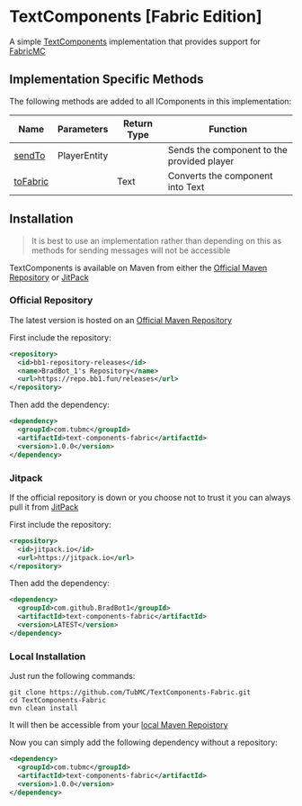 # TextComponents [Fabric Edition]

A simple [TextComponents](https://github.com/TubMC/TextComponents) implementation that provides support for [FabricMC](https://fabricmc.net/)

## Implementation Specific Methods

The following methods are added to all IComponents in this implementation:

| Name     | Parameters    | Return Type   | Function                                          |
|----------|---------------|---------------|---------------------------------------------------|
| [sendTo](https://github.com/TubMC/TextComponents-Fabric/blob/master/src/main/java/com/tubmc/text/ImplementationSpecificComponentMethods.java#L35)   | PlayerEntity |               | Sends the component to the provided player |
| [toFabric](https://github.com/TubMC/TextComponents-Fabric/blob/master/src/main/java/com/tubmc/text/ImplementationSpecificComponentMethods.java#L39) |               | Text | Converts the component into Text       |

## Installation

> It is best to use an implementation rather than depending on this as  methods for sending messages will not be accessible

TextComponents is available on Maven from either the [Official Maven Repository](https://repo.bb1.fun/#/releases/com/tubmc/text-components-fabric) or [JitPack](https://jitpack.io/#TubMC/TextComponents-Fabric)

### Official Repository

The latest version is hosted on an [Official Maven Repository](https://repo.bb1.fun/#/releases/com/tubmc/text-components-fabric)

First include the repository:

```xml
<repository>
  <id>bb1-repository-releases</id>
  <name>BradBot_1's Repository</name>
  <url>https://repo.bb1.fun/releases</url>
</repository>
```

Then add the dependency:

```xml
<dependency>
  <groupId>com.tubmc</groupId>
  <artifactId>text-components-fabric</artifactId>
  <version>1.0.0</version>
</dependency>
```

### Jitpack

If the official repository is down or you choose not to trust it you can always pull it from [JitPack](https://jitpack.io/#TubMC/TextComponents-Fabric)

First include the repository:

```xml
<repository>
  <id>jitpack.io</id>
  <url>https://jitpack.io</url>
</repository>
```

Then add the dependency:

```xml
<dependency>
  <groupId>com.github.BradBot1</groupId>
  <artifactId>text-components-fabric</artifactId>
  <version>LATEST</version>
</dependency>
```

### Local Installation

Just run the following commands:

```shell
git clone https://github.com/TubMC/TextComponents-Fabric.git
cd TextComponents-Fabric
mvn clean install
```

It will then be accessible from your [local Maven Repoistory](https://www.javatpoint.com/maven-repository)

Now you can simply add the following dependency without a repository:

```xml
<dependency>
  <groupId>com.tubmc</groupId>
  <artifactId>text-components-fabric</artifactId>
  <version>1.0.0</version>
</dependency>
```
